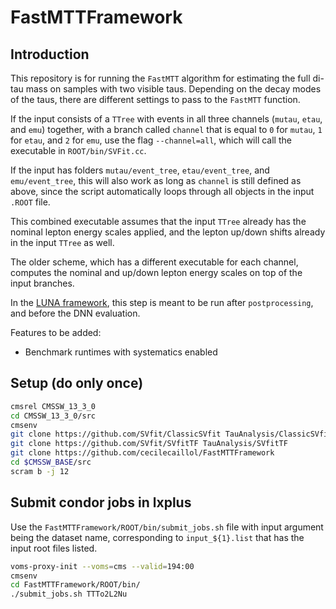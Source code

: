 # FastMTTFramework

## Introduction
This repository is for running the `FastMTT` algorithm for estimating the full di-tau mass on samples with two visible taus. Depending on the decay modes of the taus, there are different settings to pass to the
`FastMTT` function. 

If the input consists of a `TTree` with events in all three channels (`mutau`, `etau`, and `emu`) together, with a branch called `channel` that is equal to `0` for `mutau`, `1` for `etau`, and `2` for `emu`, use 
the flag `--channel=all`, which will call the executable in `ROOT/bin/SVFit.cc`. 

If the input has folders `mutau/event_tree`, `etau/event_tree`, and `emu/event_tree`, this will also work as long as `channel` is still defined as above, since the script automatically loops through all objects in the input `.ROOT` file.

This combined executable assumes that the input `TTree` already has the nominal lepton energy scales applied, and the lepton up/down shifts already in the input `TTree` as well.

The older scheme, which has a different executable for each channel, computes the nominal and up/down lepton energy scales on top of the input branches.

In the [LUNA framework](https://gitlab.cern.ch/skkwan/lunaFramework), this step is meant to be run after `postprocessing`, and before the DNN evaluation.

Features to be added:
- Benchmark runtimes with systematics enabled

## Setup (do only once)
```bash
cmsrel CMSSW_13_3_0
cd CMSSW_13_3_0/src
cmsenv
git clone https://github.com/SVfit/ClassicSVfit TauAnalysis/ClassicSVfit -b fastMTT_21_06_2018
git clone https://github.com/SVfit/SVfitTF TauAnalysis/SVfitTF
git clone https://github.com/cecilecaillol/FastMTTFramework
cd $CMSSW_BASE/src
scram b -j 12
```

## Submit condor jobs in lxplus

Use the `FastMTTFramework/ROOT/bin/submit_jobs.sh` file with input argument being the dataset name, corresponding to `input_${1}.list` that has the input root files listed.

```bash
voms-proxy-init --voms=cms --valid=194:00
cmsenv
cd FastMTTFramework/ROOT/bin/
./submit_jobs.sh TTTo2L2Nu
```
